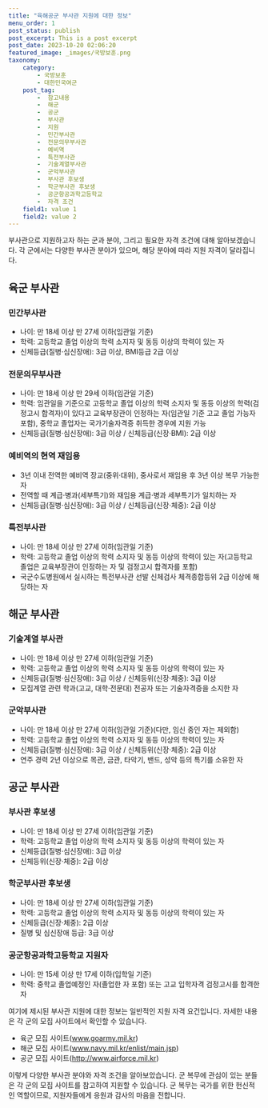 ```yaml
---
title: "육해공군 부사관 지원에 대한 정보"
menu_order: 1
post_status: publish
post_excerpt: This is a post excerpt
post_date: 2023-10-20 02:06:20
featured_image: _images/국방보훈.png
taxonomy:
    category:
        - 국방보훈
        - 대한민국여군
    post_tag:
        -  참고내용
        -  해군
        -  공군
        -  부사관
        -  지원
        -  민간부사관
        -  전문의무부사관
        -  예비역
        -  특전부사관
        -  기술계열부사관
        -  군악부사관
        -  부사관 후보생
        -  학군부사관 후보생
        -  공군항공과학고등학교
        -  자격 조건
    field1: value 1
    field2: value 2
---
```



부사관으로 지원하고자 하는 군과 분야, 그리고 필요한 자격 조건에 대해 알아보겠습니다. 각 군에서는 다양한 부사관 분야가 있으며, 해당 분야에 따라 지원 자격이 달라집니다.

## 육군 부사관

### 민간부사관
- 나이: 만 18세 이상 만 27세 이하(임관일 기준)
- 학력: 고등학교 졸업 이상의 학력 소지자 및 동등 이상의 학력이 있는 자
- 신체등급(질병·심신장애): 3급 이상, BMI등급 2급 이상

### 전문의무부사관
- 나이: 만 18세 이상 만 29세 이하(임관일 기준)
- 학력: 임관일을 기준으로 고등학교 졸업 이상의 학력 소지자 및 동등 이상의 학력(검정고시 합격자)이 있다고 교육부장관이 인정하는 자(임관일 기준 고교 졸업 가능자 포함), 중학교 졸업자는 국가기술자격증 취득한 경우에 지원 가능
- 신체등급(질병·심신장애): 3급 이상 / 신체등급(신장·BMI): 2급 이상

### 예비역의 현역 재임용
- 3년 이내 전역한 예비역 장교(중위·대위), 중사로서 재임용 후 3년 이상 복무 가능한 자
- 전역할 때 계급·병과(세부특기)와 재임용 계급·병과 세부특기가 일치하는 자
- 신체등급(질병·심신장애): 3급 이상 / 신체등급(신장·체중): 2급 이상

### 특전부사관
- 나이: 만 18세 이상 만 27세 이하(임관일 기준)
- 학력: 고등학교 졸업 이상의 학력 소지자 및 동등 이상의 학력이 있는 자(고등학교 졸업은 교육부장관이 인정하는 자 및 검정고시 합격자를 포함)
- 국군수도병원에서 실시하는 특전부사관 선발 신체검사 체격종합등위 2급 이상에 해당하는 자

## 해군 부사관

### 기술계열 부사관
- 나이: 만 18세 이상 만 27세 이하(임관일 기준)
- 학력: 고등학교 졸업 이상의 학력 소지자 및 동등 이상의 학력이 있는 자
- 신체등급(질병·심신장애): 3급 이상 / 신체등위(신장·체중): 3급 이상
- 모집계열 관련 학과(고교, 대학·전문대) 전공자 또는 기술자격증을 소지한 자

### 군악부사관
- 나이: 만 18세 이상 만 27세 이하(임관일 기준)(다만, 임신 중인 자는 제외함)
- 학력: 고등학교 졸업 이상의 학력 소지자 및 동등 이상의 학력이 있는 자
- 신체등급(질병·심신장애): 3급 이상 / 신체등위(신장·체중): 2급 이상
- 연주 경력 2년 이상으로 목관, 금관, 타악기, 밴드, 성악 등의 특기를 소유한 자

## 공군 부사관

### 부사관 후보생
- 나이: 만 18세 이상 만 27세 이하(임관일 기준)
- 학력: 고등학교 졸업 이상의 학력 소지자 및 동등 이상의 학력이 있는 자
- 신체등급(질병·심신장애): 3급 이상
- 신체등위(신장·체중): 2급 이상

### 학군부사관 후보생
- 나이: 만 18세 이상 만 27세 이하(임관일 기준)
- 학력: 고등학교 졸업 이상의 학력 소지자 및 동등 이상의 학력이 있는 자
- 신체등급(신장·체중): 2급 이상
- 질병 및 심신장애 등급: 3급 이상

### 공군항공과학고등학교 지원자
- 나이: 만 15세 이상 만 17세 이하(입학일 기준)
- 학력: 중학교 졸업예정인 자(졸업한 자 포함) 또는 고교 입학자격 검정고시를 합격한 자

여기에 제시된 부사관 지원에 대한 정보는 일반적인 지원 자격 요건입니다. 자세한 내용은 각 군의 모집 사이트에서 확인할 수 있습니다.

- 육군 모집 사이트(www.goarmy.mil.kr)
- 해군 모집 사이트(www.navy.mil.kr/enlist/main.jsp)
- 공군 모집 사이트(http://www.airforce.mil.kr)

이렇게 다양한 부사관 분야와 자격 조건을 알아보았습니다. 군 복무에 관심이 있는 분들은 각 군의 모집 사이트를 참고하여 지원할 수 있습니다. 군 복무는 국가를 위한 헌신적인 역할이므로, 지원자들에게 응원과 감사의 마음을 전합니다.
